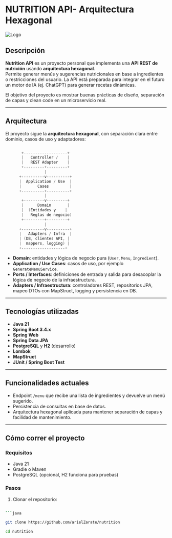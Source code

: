 # NUTRITION API- Arquitectura Hexagonal

![Logo](https://via.placeholder.com/150)

## Descripción
**Nutrition API** es un proyecto personal que implementa una **API REST de nutrición** usando **arquitectura hexagonal**.  
Permite generar menús y sugerencias nutricionales en base a ingredientes o restricciones del usuario. La API está preparada para integrar en el futuro un motor de IA (ej. ChatGPT) para generar recetas dinámicas.

El objetivo del proyecto es mostrar buenas prácticas de diseño, separación de capas y clean code en un microservicio real.

---

## Arquitectura

El proyecto sigue la **arquitectura hexagonal**, con separación clara entre dominio, casos de uso y adaptadores:


```java

       +-------------------+
       |   Controller /    |
       |   REST Adapter    |
       +---------+---------+
                 |
      +----------v----------+
      |  Application / Use  |
      |       Cases         |
      +----------+----------+
                 |
       +---------v---------+
       |      Domain       |
       |  (Entidades y    |
       |   Reglas de negocio)
       +---------+---------+
                 |
      +----------v----------+
      |   Adapters / Infra  |
      | (DB, clientes API, |
      |  mappers, logging) |
      +-------------------+


```



- **Domain**: entidades y lógica de negocio pura (`User`, `Menu`, `Ingredient`).
- **Application / Use Cases**: casos de uso, por ejemplo `GenerateMenuService`.
- **Ports / Interfaces**: definiciones de entrada y salida para desacoplar la lógica de negocio de la infraestructura.
- **Adapters / Infraestructura**: controladores REST, repositorios JPA, mapeo DTOs con MapStruct, logging y persistencia en DB.

---

## Tecnologías utilizadas
- **Java 21**
- **Spring Boot 3.4.x**
- **Spring Web**
- **Spring Data JPA**
- **PostgreSQL** y **H2** (desarrollo)
- **Lombok**
- **MapStruct**
- **JUnit / Spring Boot Test**

---

## Funcionalidades actuales
- Endpoint `/menu` que recibe una lista de ingredientes y devuelve un menú sugerido.
- Persistencia de consultas en base de datos.
- Arquitectura hexagonal aplicada para mantener separación de capas y facilidad de mantenimiento.

---

## Cómo correr el proyecto

### Requisitos
- Java 21
- Gradle o Maven
- PostgreSQL (opcional, H2 funciona para pruebas)

### Pasos
1. Clonar el repositorio:
```bash

```java

git clone https://github.com/arielZarate/nutrition

cd nutrition
```



